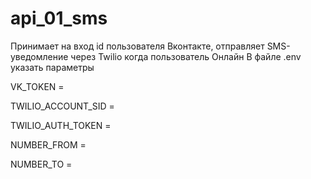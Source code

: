 # api_01_sms
Принимает на вход id пользователя Вконтакте, отправляет SMS-уведомление через Twilio когда пользователь Онлайн
В файле .env указать параметры

  VK_TOKEN = 
  
  TWILIO_ACCOUNT_SID = 
  
  TWILIO_AUTH_TOKEN = 
  
  NUMBER_FROM = 
  
  NUMBER_TO =

